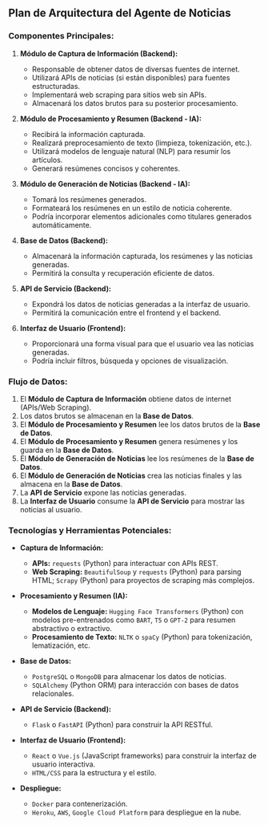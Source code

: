 
## Plan de Arquitectura del Agente de Noticias

### Componentes Principales:

1.  **Módulo de Captura de Información (Backend):**
    *   Responsable de obtener datos de diversas fuentes de internet.
    *   Utilizará APIs de noticias (si están disponibles) para fuentes estructuradas.
    *   Implementará web scraping para sitios web sin APIs.
    *   Almacenará los datos brutos para su posterior procesamiento.

2.  **Módulo de Procesamiento y Resumen (Backend - IA):**
    *   Recibirá la información capturada.
    *   Realizará preprocesamiento de texto (limpieza, tokenización, etc.).
    *   Utilizará modelos de lenguaje natural (NLP) para resumir los artículos.
    *   Generará resúmenes concisos y coherentes.

3.  **Módulo de Generación de Noticias (Backend - IA):**
    *   Tomará los resúmenes generados.
    *   Formateará los resúmenes en un estilo de noticia coherente.
    *   Podría incorporar elementos adicionales como titulares generados automáticamente.

4.  **Base de Datos (Backend):**
    *   Almacenará la información capturada, los resúmenes y las noticias generadas.
    *   Permitirá la consulta y recuperación eficiente de datos.

5.  **API de Servicio (Backend):**
    *   Expondrá los datos de noticias generadas a la interfaz de usuario.
    *   Permitirá la comunicación entre el frontend y el backend.

6.  **Interfaz de Usuario (Frontend):**
    *   Proporcionará una forma visual para que el usuario vea las noticias generadas.
    *   Podría incluir filtros, búsqueda y opciones de visualización.

### Flujo de Datos:

1.  El **Módulo de Captura de Información** obtiene datos de internet (APIs/Web Scraping).
2.  Los datos brutos se almacenan en la **Base de Datos**.
3.  El **Módulo de Procesamiento y Resumen** lee los datos brutos de la **Base de Datos**.
4.  El **Módulo de Procesamiento y Resumen** genera resúmenes y los guarda en la **Base de Datos**.
5.  El **Módulo de Generación de Noticias** lee los resúmenes de la **Base de Datos**.
6.  El **Módulo de Generación de Noticias** crea las noticias finales y las almacena en la **Base de Datos**.
7.  La **API de Servicio** expone las noticias generadas.
8.  La **Interfaz de Usuario** consume la **API de Servicio** para mostrar las noticias al usuario.



### Tecnologías y Herramientas Potenciales:

*   **Captura de Información:**
    *   **APIs:** `requests` (Python) para interactuar con APIs REST.
    *   **Web Scraping:** `BeautifulSoup` y `requests` (Python) para parsing HTML; `Scrapy` (Python) para proyectos de scraping más complejos.

*   **Procesamiento y Resumen (IA):**
    *   **Modelos de Lenguaje:** `Hugging Face Transformers` (Python) con modelos pre-entrenados como `BART`, `T5` o `GPT-2` para resumen abstractivo o extractivo.
    *   **Procesamiento de Texto:** `NLTK` o `spaCy` (Python) para tokenización, lematización, etc.

*   **Base de Datos:**
    *   `PostgreSQL` o `MongoDB` para almacenar los datos de noticias.
    *   `SQLAlchemy` (Python ORM) para interacción con bases de datos relacionales.

*   **API de Servicio (Backend):**
    *   `Flask` o `FastAPI` (Python) para construir la API RESTful.

*   **Interfaz de Usuario (Frontend):**
    *   `React` o `Vue.js` (JavaScript frameworks) para construir la interfaz de usuario interactiva.
    *   `HTML/CSS` para la estructura y el estilo.

*   **Despliegue:**
    *   `Docker` para contenerización.
    *   `Heroku`, `AWS`, `Google Cloud Platform` para despliegue en la nube.


